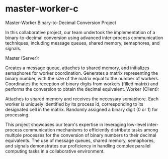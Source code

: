 # master-worker-c

Master-Worker Binary-to-Decimal Conversion Project

In this collaborative project, our team undertook the implementation of a binary-to-decimal conversion using advanced inter-process communication techniques, including message queues, shared memory, semaphores, and signals.

Master (Server):

Creates a message queue, attaches to shared memory, and initializes semaphores for worker coordination.
Generates a matrix representing the binary number, with the size of the matrix equal to the number of workers.
Coordinates the reception of binary digits from workers (filled matrix) and performs the conversion to obtain the decimal equivalent.
Worker (Client):

Attaches to shared memory and receives the necessary semaphore.
Each worker is uniquely identified by its process id, corresponding to its designated cell in the matrix.
Randomly assigned a binary digit (0 or 1) for processing.

This project showcases our team's expertise in leveraging low-level inter-process communication mechanisms to efficiently distribute tasks among multiple processes for the conversion of binary numbers to their decimal equivalents. The use of message queues, shared memory, semaphores, and signals demonstrates our proficiency in handling complex parallel computing tasks in a collaborative environment.
